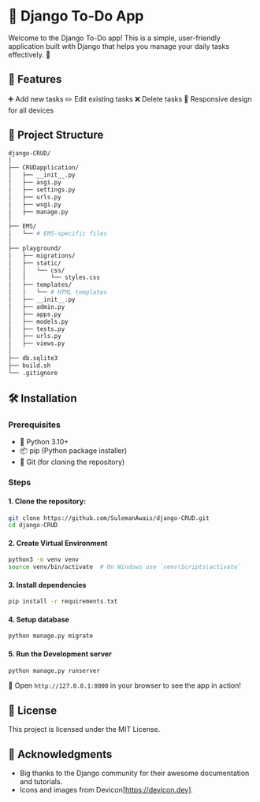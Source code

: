 # 📝 Django To-Do App

Welcome to the Django To-Do app! This is a simple, user-friendly application built with Django that helps you manage your daily tasks effectively. 🚀

 ## 🌟 Features

➕ Add new tasks
✏️ Edit existing tasks
❌ Delete tasks
📱 Responsive design for all devices

## 📂 Project Structure

```bash
django-CRUD/
│
├── CRUDapplication/
│   ├── __init__.py
│   ├── asgi.py
│   ├── settings.py
│   ├── urls.py
│   ├── wsgi.py
│   ├── manage.py
│
├── EMS/
│   └── # EMS-specific files
│
├── playground/
│   ├── migrations/
│   ├── static/
│   │   └── css/
│   │       └── styles.css
│   ├── templates/
│   │   └── # HTML templates
│   ├── __init__.py
│   ├── admin.py
│   ├── apps.py
│   ├── models.py
│   ├── tests.py
│   ├── urls.py
│   ├── views.py
│
├── db.sqlite3
├── build.sh
└── .gitignore
```
## 🛠️ Installation

### Prerequisites
- 🐍 Python 3.10+
- 📦 pip (Python package installer)
- 🌱 Git (for cloning the repository)
### Steps
#### 1. Clone the repository:
```bash
git clone https://github.com/SulemanAwais/django-CRUD.git
cd django-CRUD
```
#### 2. Create Virtual Environment 
```bash
python3 -m venv venv
source venv/bin/activate  # On Windows use `venv\Scripts\activate`
```
#### 3. Install dependencies 
```bash
pip install -r requirements.txt
```
#### 4. Setup database
```bash
python manage.py migrate
```
#### 5. Run the Development server
```bash
python manage.py runserver
```
🎉 Open `http://127.0.0.1:8000` in your browser to see the app in action!

## 📜 License

This project is licensed under the MIT License.

## 🙏 Acknowledgments

- Big thanks to the Django community for their awesome documentation and tutorials.
- Icons and images from Devicon[https://devicon.dev].





